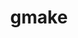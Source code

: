 ---
title: "gmake"
layout: cache
categories: [package, develop-2023-09-17]
meta: {"versions": ["4.4.1"], "compilers": ["cce@=15.0.1", "gcc@=10.3.0", "gcc@=11.1.0", "gcc@=11.3.0", "gcc@=12.1.0", "gcc@=7.3.1", "gcc@=7.5.0", "oneapi@=2023.2.0"], "oss": ["amzn2", "rhel8", "sle_hpc15", "ubuntu18.04", "ubuntu20.04", "ubuntu22.04"], "platforms": ["linux"], "targets": ["aarch64", "neoverse_n1", "ppc64le", "x86_64", "x86_64_v3", "x86_64_v4", "zen4"], "stacks": ["aws-isc", "aws-isc-aarch64", "build_systems", "data-vis-sdk", "e4s", "e4s-cray-rhel", "e4s-cray-sles", "e4s-oneapi", "e4s-power", "gpu-tests", "radiuss", "radiuss-aws", "radiuss-aws-aarch64", "root", "tutorial"], "num_specs": 11, "num_specs_by_stack": {"root": 11, "radiuss-aws-aarch64": 2, "aws-isc-aarch64": 2, "aws-isc": 1, "radiuss-aws": 1, "e4s-cray-rhel": 1, "e4s-power": 1, "radiuss": 1, "build_systems": 1, "e4s-cray-sles": 1, "e4s-oneapi": 1, "e4s": 1, "data-vis-sdk": 1, "gpu-tests": 1, "tutorial": 2}}
spec_details: [{"hash": "cbnerb6mml6zvewjvtoq4md3sfbpflfw", "compiler": "gcc@=7.3.1", "versions": ["4.4.1"], "os": "amzn2", "platform": "linux", "target": "aarch64", "variants": ["build_system=autotools", "~guile"], "stacks": ["root", "radiuss-aws-aarch64", "aws-isc-aarch64"], "size": "-", "tarball": "https://binaries.spack.io/releases/develop-2023-09-17/build_cache/linux-amzn2-aarch64/gcc-7.3.1/gmake-4.4.1/linux-amzn2-aarch64-gcc-7.3.1-gmake-4.4.1-cbnerb6mml6zvewjvtoq4md3sfbpflfw.spack"}, {"hash": "aib2ylpaftv6o7tsdyd7rltdpwlw3ucw", "compiler": "gcc@=7.3.1", "versions": ["4.4.1"], "os": "amzn2", "platform": "linux", "target": "neoverse_n1", "variants": ["build_system=autotools", "~guile"], "stacks": ["root", "radiuss-aws-aarch64", "aws-isc-aarch64"], "size": "-", "tarball": "https://binaries.spack.io/releases/develop-2023-09-17/build_cache/linux-amzn2-neoverse_n1/gcc-7.3.1/gmake-4.4.1/linux-amzn2-neoverse_n1-gcc-7.3.1-gmake-4.4.1-aib2ylpaftv6o7tsdyd7rltdpwlw3ucw.spack"}, {"hash": "ztm63e7t334k6yrk5ozr2xamjlfemefl", "compiler": "gcc@=7.3.1", "versions": ["4.4.1"], "os": "amzn2", "platform": "linux", "target": "x86_64_v3", "variants": ["build_system=autotools", "~guile"], "stacks": ["root", "aws-isc", "radiuss-aws"], "size": "-", "tarball": "https://binaries.spack.io/releases/develop-2023-09-17/build_cache/linux-amzn2-x86_64_v3/gcc-7.3.1/gmake-4.4.1/linux-amzn2-x86_64_v3-gcc-7.3.1-gmake-4.4.1-ztm63e7t334k6yrk5ozr2xamjlfemefl.spack"}, {"hash": "kqnn7v62zzqiakousuiz7omot5obmbqy", "compiler": "cce@=15.0.1", "versions": ["4.4.1"], "os": "rhel8", "platform": "linux", "target": "zen4", "variants": ["build_system=autotools", "~guile"], "stacks": ["root", "e4s-cray-rhel"], "size": "-", "tarball": "https://binaries.spack.io/releases/develop-2023-09-17/build_cache/linux-rhel8-zen4/cce-15.0.1/gmake-4.4.1/linux-rhel8-zen4-cce-15.0.1-gmake-4.4.1-kqnn7v62zzqiakousuiz7omot5obmbqy.spack"}, {"hash": "bkzxrte4p6y4qsqgntoky5ga7n7gbipw", "compiler": "gcc@=11.1.0", "versions": ["4.4.1"], "os": "ubuntu20.04", "platform": "linux", "target": "ppc64le", "variants": ["build_system=autotools", "~guile"], "stacks": ["root", "e4s-power"], "size": "-", "tarball": "https://binaries.spack.io/releases/develop-2023-09-17/build_cache/linux-ubuntu20.04-ppc64le/gcc-11.1.0/gmake-4.4.1/linux-ubuntu20.04-ppc64le-gcc-11.1.0-gmake-4.4.1-bkzxrte4p6y4qsqgntoky5ga7n7gbipw.spack"}, {"hash": "ttjn752kmlbfnjkiqrb2s237x6uraxd5", "compiler": "gcc@=7.5.0", "versions": ["4.4.1"], "os": "ubuntu18.04", "platform": "linux", "target": "x86_64_v3", "variants": ["build_system=autotools", "~guile"], "stacks": ["root", "radiuss", "build_systems"], "size": "-", "tarball": "https://binaries.spack.io/releases/develop-2023-09-17/build_cache/linux-ubuntu18.04-x86_64_v3/gcc-7.5.0/gmake-4.4.1/linux-ubuntu18.04-x86_64_v3-gcc-7.5.0-gmake-4.4.1-ttjn752kmlbfnjkiqrb2s237x6uraxd5.spack"}, {"hash": "e7ltgmsodb2a6wqri4kwneb2z7u5lpih", "compiler": "gcc@=10.3.0", "versions": ["4.4.1"], "os": "sle_hpc15", "platform": "linux", "target": "x86_64_v4", "variants": ["build_system=autotools", "~guile"], "stacks": ["root", "e4s-cray-sles"], "size": "-", "tarball": "https://binaries.spack.io/releases/develop-2023-09-17/build_cache/linux-sle_hpc15-x86_64_v4/gcc-10.3.0/gmake-4.4.1/linux-sle_hpc15-x86_64_v4-gcc-10.3.0-gmake-4.4.1-e7ltgmsodb2a6wqri4kwneb2z7u5lpih.spack"}, {"hash": "o2xtznnbacdnonni6myupmnlobdn6qe5", "compiler": "oneapi@=2023.2.0", "versions": ["4.4.1"], "os": "ubuntu20.04", "platform": "linux", "target": "x86_64", "variants": ["build_system=autotools", "~guile"], "stacks": ["root", "e4s-oneapi"], "size": "-", "tarball": "https://binaries.spack.io/releases/develop-2023-09-17/build_cache/linux-ubuntu20.04-x86_64/oneapi-2023.2.0/gmake-4.4.1/linux-ubuntu20.04-x86_64-oneapi-2023.2.0-gmake-4.4.1-o2xtznnbacdnonni6myupmnlobdn6qe5.spack"}, {"hash": "hgbrythjuu7kquolh4t6gwavcqesztnd", "compiler": "gcc@=11.1.0", "versions": ["4.4.1"], "os": "ubuntu20.04", "platform": "linux", "target": "x86_64_v3", "variants": ["build_system=autotools", "~guile"], "stacks": ["root", "e4s", "data-vis-sdk", "gpu-tests"], "size": "-", "tarball": "https://binaries.spack.io/releases/develop-2023-09-17/build_cache/linux-ubuntu20.04-x86_64_v3/gcc-11.1.0/gmake-4.4.1/linux-ubuntu20.04-x86_64_v3-gcc-11.1.0-gmake-4.4.1-hgbrythjuu7kquolh4t6gwavcqesztnd.spack"}, {"hash": "6itnjxm5lxd6wztgvtkwqwy2ykm5gayf", "compiler": "gcc@=11.3.0", "versions": ["4.4.1"], "os": "ubuntu22.04", "platform": "linux", "target": "x86_64_v3", "variants": ["build_system=autotools", "~guile"], "stacks": ["root", "tutorial"], "size": "-", "tarball": "https://binaries.spack.io/releases/develop-2023-09-17/build_cache/linux-ubuntu22.04-x86_64_v3/gcc-11.3.0/gmake-4.4.1/linux-ubuntu22.04-x86_64_v3-gcc-11.3.0-gmake-4.4.1-6itnjxm5lxd6wztgvtkwqwy2ykm5gayf.spack"}, {"hash": "lcjtvgdz7gb7exec3nrieyamung4z4ns", "compiler": "gcc@=12.1.0", "versions": ["4.4.1"], "os": "ubuntu22.04", "platform": "linux", "target": "x86_64_v3", "variants": ["build_system=autotools", "~guile"], "stacks": ["root", "tutorial"], "size": "-", "tarball": "https://binaries.spack.io/releases/develop-2023-09-17/build_cache/linux-ubuntu22.04-x86_64_v3/gcc-12.1.0/gmake-4.4.1/linux-ubuntu22.04-x86_64_v3-gcc-12.1.0-gmake-4.4.1-lcjtvgdz7gb7exec3nrieyamung4z4ns.spack"}]
---